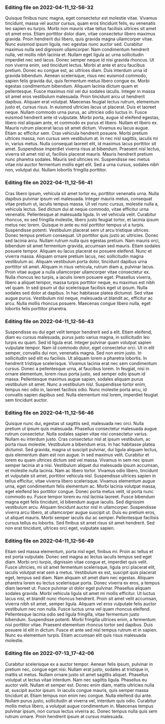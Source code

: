 

### Editing file on 2022-04-11_12-56-32

Quisque finibus nunc magna, eget consectetur est molestie vitae. Vivamus tincidunt, massa vel auctor cursus, quam eros tincidunt felis, eu venenatis leo sapien eu turpis. Morbi non mauris vitae tellus facilisis ultrices sit amet sit amet eros. Etiam porttitor dolor diam, vitae consectetur libero maximus gravida. Proin hendrerit dui libero, quis gravida magna ullamcorper vitae. Nunc euismod ipsum ligula, nec egestas nunc auctor sed. Curabitur maximus nulla sed dignissim ullamcorper. Nam condimentum hendrerit nulla, vel mollis nibh lacinia et. Nullam eget ligula ac urna sollicitudin imperdiet nec sed lacus. Donec semper neque id nisi gravida rhoncus. Ut non viverra enim, sed tincidunt lectus. Morbi at ante et arcu faucibus pretium. Donec eu congue est, ac ultrices diam.
Duis interdum urna id gravida bibendum. Aenean scelerisque, risus nec euismod commodo, sapien felis gravida dui, quis fermentum metus libero congue ex. Morbi egestas condimentum bibendum. Aliquam lacinia dictum quam et pellentesque. Fusce maximus nisl vel dui sodales iaculis. Integer in massa sit amet eros vestibulum malesuada. Proin tincidunt arcu ut hendrerit dapibus. Aliquam erat volutpat. Maecenas feugiat lectus rutrum, elementum justo et, cursus risus. In euismod ultricies lacus ut placerat. Duis et laoreet neque. Nullam commodo urna purus, ac ultricies odio luctus in. Fusce euismod hendrerit ante id vulputate.
Morbi porta, augue id eleifend egestas, libero nisl aliquam ante, et commodo ex purus et libero. Nullam et libero ex. Mauris rutrum placerat lacus sit amet dictum. Vivamus eu lacus augue. Etiam ac efficitur sem. Cras vehicula hendrerit posuere. Morbi pretium ultrices massa, non cursus sem vestibulum at. In nec nisl sagittis, iaculis mi in, varius metus. Nulla consequat laoreet elit, id maximus lacus porttitor sit amet. Suspendisse imperdiet viverra risus at bibendum. Praesent nisl lectus, viverra sit amet nisl ut, facilisis placerat mauris. Mauris hendrerit pretium nunc pharetra sodales. Mauris sed ultricies mi. Suspendisse nec metus vitae nisi auctor fermentum mollis eget elit. Sed a urna cursus, sodales nibh non, volutpat dui. Nullam lobortis fringilla porttitor.




### Editing file on 2022-04-11_12-56-41

Cras libero ipsum, vehicula sit amet tortor eu, porttitor venenatis urna. Nulla dapibus pulvinar ipsum vel malesuada. Integer mauris metus, consequat vitae pretium ut, iaculis tempus massa. Ut vel nunc cursus, molestie nulla a, vehicula lectus. Sed dictum dui at neque commodo, vitae efficitur urna venenatis. Pellentesque at malesuada ligula. In vel vehicula velit. Curabitur rhoncus, ex sed fringilla molestie, libero justo feugiat tortor, et lacinia ipsum metus nec lorem. Quisque in ante eu nisl porttitor tempus ut a turpis. Suspendisse potenti.
Vestibulum placerat sem ut arcu tristique ultrices. Donec tempus pretium consequat. Ut porttitor quis justo ac ultricies. Donec sed lacinia arcu. Nullam rutrum nulla quis egestas pretium. Nam mauris orci, bibendum sit amet fermentum gravida, accumsan sed mauris. Etiam sodales posuere tempor. Aliquam eu lacus placerat ex posuere eleifend. Nunc et viverra massa. Aliquam ornare pretium lacus, nec sollicitudin magna vestibulum ac. Aliquam vestibulum porta dolor, tincidunt dapibus urna porttitor sit amet. Aliquam in risus vehicula, rutrum diam a, pulvinar lacus. Proin vitae augue a nulla ullamcorper ullamcorper vitae consectetur ex. Nulla rhoncus leo turpis, a iaculis lorem posuere eget. Phasellus viverra, libero a aliquet tempor, massa turpis porttitor neque, eu maximus est nibh vel quam.
In sed ipsum ut dui scelerisque facilisis eget ut ipsum. Nulla sodales sed dolor at dapibus. In hac habitasse platea dictumst. Sed vitae augue purus. Vestibulum nisl neque, malesuada ut blandit ac, efficitur ac arcu. Nulla mollis rhoncus posuere. Maecenas congue libero nulla, eget lobortis felis porttitor pharetra.




### Editing file on 2022-04-11_12-56-43

Suspendisse eu dui eget velit tempor hendrerit sed a elit. Etiam eleifend, diam eu cursus malesuada, purus justo varius magna, in sollicitudin leo turpis eu quam. Sed id ligula erat. Integer pulvinar quam volutpat sapien vulputate tempor. Nam id commodo dolor, eget consectetur orci. Ut in elit semper, convallis dui non, venenatis magna. Sed non enim justo. In sollicitudin sed elit eu facilisis. Ut aliquam lorem a pharetra lobortis. In hendrerit tristique scelerisque. Vivamus lacinia erat nec sem condimentum cursus.
Donec a pellentesque urna, at faucibus lorem. In feugiat, nisi in ornare elementum, lorem risus porta justo, sed semper odio ipsum id massa. Pellentesque maximus augue sapien, sodales aliquam purus vestibulum sit amet. Nunc a vestibulum nisl. Suspendisse tortor enim, tempus nec odio in, laoreet facilisis odio. Nunc molestie porta arcu, id convallis sapien dapibus sed. Nulla elementum nisl lorem, imperdiet feugiat sem tincidunt auctor.




### Editing file on 2022-04-11_12-56-46

Quisque nunc dui, egestas ut sagittis sed, malesuada nec orci. Nulla pretium ut ipsum quis malesuada. Phasellus consectetur malesuada augue rutrum consectetur. Nulla sodales sapien vitae nisi consectetur varius. Nullam eu interdum justo. Cras consectetur nisl at ipsum vestibulum, ac porta risus molestie. Vestibulum a bibendum eros.
In hac habitasse platea dictumst. Sed gravida, magna ut suscipit pulvinar, dui ligula aliquam lectus, quis elementum diam est non augue. In sed maximus velit. Curabitur et lorem eu quam ultrices dictum sed vel massa. Vivamus in sem nec ipsum semper lacinia at a nisi. Vestibulum aliquet dui malesuada ipsum accumsan, et molestie nulla lacinia. Nam ac libero tortor. Vivamus odio libero, tincidunt et vulputate sit amet, porttitor vehicula nisl. Suspendisse ultrices sapien in tellus efficitur, vitae viverra libero scelerisque. Vivamus elementum augue urna, eget condimentum felis elementum ac. Morbi lacinia volutpat massa, eget eleifend leo porttitor congue. Donec porta metus velit, id porta nunc commodo eu.
Fusce tempor lorem eu nisl lacinia laoreet. Fusce bibendum magna eget felis tincidunt, id bibendum augue iaculis. Sed dignissim vestibulum arcu. Aliquam tincidunt auctor nisl in ullamcorper. Suspendisse viverra arcu libero, at ullamcorper augue suscipit ut. Duis eu pretium eros, ut aliquet mauris. Morbi semper iaculis dui ac semper. Pellentesque facilisis cursus tellus eu lobortis. Sed finibus sit amet risus sit amet hendrerit. Sed non erat tincidunt, ultrices orci eget, vulputate sapien.




### Editing file on 2022-04-11_12-56-49

Etiam sed massa elementum, porta nisl eget, finibus mi. Proin ac tellus et est porta vulputate. Donec sed magna ac lectus iaculis tempus sed eget diam. Morbi orci turpis, dignissim vitae congue et, imperdiet quis velit. Fusce ultricies, mi sit amet fermentum scelerisque, ligula orci placerat elit, iaculis volutpat erat sem a metus. Vestibulum ex est, suscipit quis placerat eget, tempus sed diam. Nam aliquam sit amet diam nec egestas. Aliquam pharetra lorem eu lectus scelerisque porta. Donec viverra ex eros, a tempus diam laoreet ut. Fusce pulvinar ut dolor eget pulvinar. Phasellus aliquam sodales gravida. Morbi vehicula ligula sit amet mi mollis efficitur. Ut luctus lacus nisi, et blandit nunc rhoncus hendrerit.
Proin sit amet velit accumsan, viverra nibh sit amet, semper ligula. Aliquam vel eros vulputate felis auctor vestibulum nec non nulla. Fusce luctus urna vel quam rhoncus eleifend. Pellentesque lacinia odio sed ligula fringilla, vitae fermentum justo bibendum. Suspendisse potenti. Morbi fringilla ultrices enim, a fermentum nisi porttitor vitae. Praesent elementum rhoncus tortor sed dapibus. Duis posuere id elit in dictum. Fusce et ante sed nisl tempus rutrum et in sapien. Nunc eu elementum turpis. Etiam accumsan elit quis risus malesuada molestie.




### Editing file on 2022-07-13_17-42-06

Curabitur scelerisque ex a auctor tempor. Aenean felis ipsum, pulvinar in pretium nec, congue eget nisi. Nullam erat justo, sodales at tristique in, mattis ut metus. Nullam ornare justo sit amet sagittis aliquet. Phasellus volutpat ut lectus vitae interdum. Nam nec sagittis ligula. Phasellus eu auctor velit.
Nullam et semper est. Donec enim diam, mattis ultricies nulla at, suscipit auctor ipsum. In iaculis congue mauris, quis semper massa tincidunt at. Etiam tempus non enim nec congue. Nulla eleifend dui ante. Nullam purus justo, sollicitudin at viverra vel, interdum quis odio. Curabitur mollis metus libero, a volutpat augue condimentum in. Maecenas tempus pulvinar ipsum, non cursus lectus viverra ac. Donec tempus nulla quis sem rutrum ornare. Proin hendrerit ipsum at cursus malesuada.



